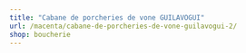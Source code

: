 ```yaml
---
title: "Cabane de porcheries de vone GUILAVOGUI"
url: /macenta/cabane-de-porcheries-de-vone-guilavogui-2/
shop: boucherie
---
```

